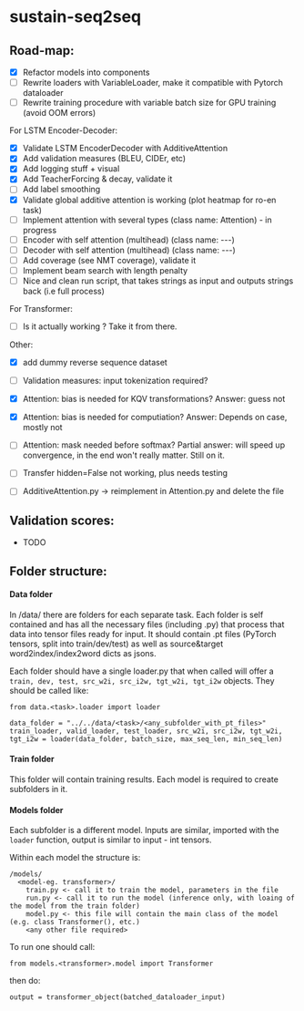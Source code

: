 # sustain-seq2seq

## Road-map:

- [X] Refactor models into components
- [ ] Rewrite loaders with VariableLoader, make it compatible with Pytorch dataloader
- [ ] Rewrite training procedure with variable batch size for GPU training (avoid OOM errors)

For LSTM Encoder-Decoder:

- [X] Validate LSTM EncoderDecoder with AdditiveAttention
- [X] Add validation measures (BLEU, CIDEr, etc)
- [X] Add logging stuff + visual 
- [X] Add TeacherForcing & decay, validate it
- [ ] Add label smoothing
- [X] Validate global additive attention is working (plot heatmap for ro-en task)
- [ ] Implement attention with several types (class name: Attention) - in progress
- [ ] Encoder with self attention (multihead) (class name: ---)
- [ ] Decoder with self attention (multihead) (class name: ---)
- [ ] Add coverage (see NMT coverage), validate it
- [ ] Implement beam search with length penalty 
- [ ] Nice and clean run script, that takes strings as input and outputs strings back (i.e full process)

For Transformer: 

- [ ] Is it actually working ? Take it from there.

Other:
- [X] add dummy reverse sequence dataset 
- [ ] Validation measures: input tokenization required? 
- [X] Attention: bias is needed for KQV transformations? Answer: guess not
- [X] Attention: bias is needed for computiation? Answer: Depends on case, mostly not
- [ ] Attention: mask needed before softmax? Partial answer: will speed up convergence, in the end won't really matter. Still on it.
- [ ] Transfer hidden=False not working, plus needs testing
- [ ] AdditiveAttention.py -> reimplement in Attention.py and delete the file


## Validation scores:

- TODO

## Folder structure:

#### Data folder
In /data/ there are folders for each separate task. Each folder is self contained and has all the necessary files (including .py) that process that data into tensor files ready for input. It should contain .pt files (PyTorch tensors, split into train/dev/test) as well as source&target word2index/index2word dicts as jsons. 

Each folder should have a single loader.py that when called will offer a ``train, dev, test, src_w2i, src_i2w, tgt_w2i, tgt_i2w`` objects.
They should be called like: 
```
from data.<task>.loader import loader

data_folder = "../../data/<task>/<any_subfolder_with_pt_files>"
train_loader, valid_loader, test_loader, src_w2i, src_i2w, tgt_w2i, tgt_i2w = loader(data_folder, batch_size, max_seq_len, min_seq_len)
```

#### Train folder 

This folder will contain training results. Each model is required to create subfolders in it.

#### Models folder

Each subfolder is a different model. Inputs are similar, imported with the ``loader`` function, output is similar to input - int tensors. 

Within each model the structure is:
```
/models/
  <model-eg. transformer>/
    train.py <- call it to train the model, parameters in the file
    run.py <- call it to run the model (inference only, with loaing of the model from the train folder)
    model.py <- this file will contain the main class of the model (e.g. class Transformer(), etc.)
    <any other file required>
```

To run one should call:
```
from models.<transformer>.model import Transformer
```
then do:
``` 
output = transformer_object(batched_dataloader_input)
```
